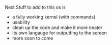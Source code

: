 Next Stuff to add to this os is 

- a fully working kernel (with commands)
- usability
- clean up the code and make it more neater
- its own langauge for outputting to the screen
- more soon to come